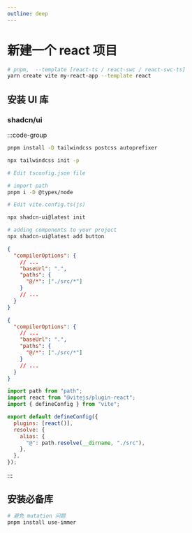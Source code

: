 ```yaml
---
outline: deep
---
```


# 新建一个 react 项目

```bash
# pnpm,  --template [react-ts / react-swc / react-swc-ts]
yarn create vite my-react-app --template react
```

## 安装 UI 库

### shadcn/ui

:::code-group

```bash [install]
pnpm install -D tailwindcss postcss autoprefixer

npx tailwindcss init -p

# Edit tsconfig.json file

# import path
pnpm i -D @types/node

# Edit vite.config.ts(js)

npx shadcn-ui@latest init

# adding components to your project
npx shadcn-ui@latest add button
```

```json [tsconfig.json]
{
  "compilerOptions": {
    // ...
    "baseUrl": ".",
    "paths": {
      "@/*": ["./src/*"]
    }
    // ...
  }
}
```

```json [tsconfig.json.app]
{
  "compilerOptions": {
    // ...
    "baseUrl": ".",
    "paths": {
      "@/*": ["./src/*"]
    }
    // ...
  }
}
```

```js [vite.config.ts(js)]
import path from "path";
import react from "@vitejs/plugin-react";
import { defineConfig } from "vite";

export default defineConfig({
  plugins: [react()],
  resolve: {
    alias: {
      "@": path.resolve(__dirname, "./src"),
    },
  },
});
```

:::

## 安装必备库

```bash
# 避免 mutation 问题
pnpm install use-immer
```
